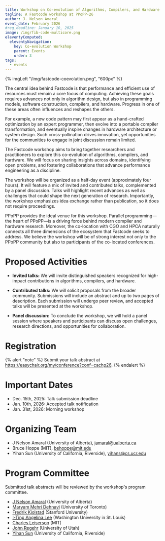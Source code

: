 ```yaml
---
title: Workshop on Co-evolution of Algorithms, Compilers, and Hardware for Performance
tagline: A Fastcode workshop at PPoPP-26
author: J. Nelson Amaral
event_date: February 2026
#reg_deadline: January 10, 2025
image: /img/fib-code-multicore.png
eleventyComputed:
  eleventyNavigation:
    key: Co-evolution Workshop
    parent: Events
    order: 3
tags:
  - events
---
```


{% imgLeft "/img/fastcode-coevolution.png", "600px" %}

The central idea behind Fastcode is that performance and efficient use of resources must remain a core focus of computing. Achieving these goals requires advances not only in algorithm design, but also in programming models, software construction, compilers, and hardware. Progress in one of these areas often influences and reshapes the others.  

For example, a new code pattern may first appear as a hand-crafted optimization by an expert programmer, then evolve into a portable compiler transformation, and eventually inspire changes in hardware architecture or system design. Such cross-pollination drives innovation, yet opportunities for the communities to engage in joint discussion remain limited.  

The Fastcode workshop aims to bring together researchers and practitioners to explore this co-evolution of algorithms, compilers, and hardware. We will focus on sharing insights across domains, identifying open problems, and fostering collaborations that advance performance engineering as a discipline.  

The workshop will be organized as a half-day event (approximately four hours). It will feature a mix of invited and contributed talks, complemented by a panel discussion. Talks will highlight recent advances as well as challenges that could shape the next generation of research. Importantly, the workshop emphasizes idea exchange rather than publication, so it does not require proceedings.  

PPoPP provides the ideal venue for this workshop. Parallel programming—the heart of PPoPP—is a driving force behind modern compiler and hardware research. Moreover, the co-location with CGO and HPCA naturally connects all three dimensions of the ecosystem that Fastcode seeks to address. We believe the workshop will be of strong interest not only to the PPoPP community but also to participants of the co-located conferences.  

# Proposed Activities

-   **Invited talks:** We will invite distinguished speakers recognized
    for high-impact contributions in algorithms, compilers, and
    hardware.

-   **Contributed talks:** We will solicit proposals from the broader
    community. Submissions will include an abstract and up to two pages
    of description. Each submission will undergo peer review, and
    accepted talks will be presented at the workshop.

-   **Panel discussion:** To conclude the workshop, we will hold a panel
    session where speakers and participants can discuss open challenges,
    research directions, and opportunities for collaboration.

# Registration

{% alert "note" %}
Submit your talk abstract at https://easychair.org/my/conference?conf=cachp26.
{% endalert %}

# Important Dates

-   Dec. 15th, 2025: Talk submission deadline
-   Jan. 10th, 2026: Accepted talk notification
-   Jan. 31st, 2026: Morning workshop

# Organizing Team

-   J Nelson Amaral (University of Alberta),
    [jamaral@ualberta.ca](jamaral@ualberta.ca)
-   Bruce Hoppe (MIT), [behoppe@mit.edu](behoppe@mit.edu)
-   Yihan Sun (University of California, Riverside),
    [yihans@cs.ucr.edu](yihans@cs.ucr.edu)

# Program Committee

Submitted talk abstracts will be reviewed by the workshop's program committee.

-   [J Nelson Amaral](https://webdocs.cs.ualberta.ca/~amaral/) (University of Alberta)
-   [Maryam Mehri Dehnavi](https://www.cs.toronto.edu/~mmehride/) (University of Toronto)
-   [Fredrik Kjolstad](https://fredrikbk.com/) (Stanford University)
-   [I-Ting Angelina Lee](https://www.cse.wustl.edu/~angelee/home_page/) (Washington University in St. Louis)
-   [Charles Leiserson](https://people.csail.mit.edu/cel/) (MIT)
-   [John Regehr](https://users.cs.utah.edu/~regehr/) (University of Utah)
-   [Yihan Sun](https://www.cs.ucr.edu/~yihans/) (University of California, Riverside)
